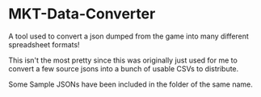 # MKT-Data-Converter
A tool used to convert a json dumped from the game into many different spreadsheet formats!

This isn't the most pretty since this was originally just used for me to convert a few source jsons into a bunch of usable CSVs to distribute.

Some Sample JSONs have been included in the folder of the same name.

